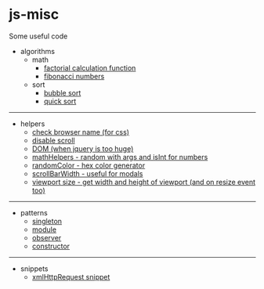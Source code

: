 # js-misc
Some useful code

- algorithms
	- math
		- [factorial calculation function](https://github.com/nextgtrgod/js-misc/blob/master/algorithms/math/factorial.js)
    	- [fibonacci numbers](https://github.com/nextgtrgod/js-misc/blob/master/algorithms/math/fibonacci.js)
	- sort
		- [bubble sort](https://github.com/nextgtrgod/js-misc/blob/master/algorithms/sort/bubble.js)
		- [quick sort](https://github.com/nextgtrgod/js-misc/blob/master/algorithms/sort/quick.js)
***
- helpers
	- [check browser name (for css)](https://github.com/nextgtrgod/js-misc/blob/master/helpers/checkBrowser.js)
	- [disable scroll](https://github.com/nextgtrgod/js-misc/blob/master/helpers/disableScroll.js)
	- [DOM (when jquery is too huge)](https://github.com/nextgtrgod/js-misc/blob/master/helpers/DOM.js)
	- [mathHelpers - random with args and isInt for numbers](https://github.com/nextgtrgod/js-misc/blob/master/helpers/mathHelpers.js)
	- [randomColor - hex color generator](https://github.com/nextgtrgod/js-misc/blob/master/helpers/randomColor.js)
	- [scrollBarWidth - useful for modals](https://github.com/nextgtrgod/js-misc/blob/master/helpers/scrollbarWidth.js)
	- [viewport size - get width and height of viewport (and on resize event too)](https://github.com/nextgtrgod/js-misc/blob/master/helpers/viewportSize.js)
***
- patterns
	- [singleton](https://github.com/nextgtrgod/js-misc/blob/master/patterns/singleton.js)
	- [module](https://github.com/nextgtrgod/js-misc/blob/master/patterns/module.js)
	- [observer](https://github.com/nextgtrgod/js-misc/blob/master/patterns/observer.js)
	- [constructor](https://github.com/nextgtrgod/js-misc/blob/master/patterns/constructor.js)
***
- snippets
	- [xmlHttpRequest snippet](https://github.com/nextgtrgod/js-misc/blob/master/snippets/xmlHttpRequest.js)

